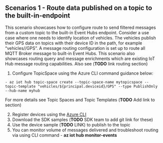 ## Scenarios 1 - Route data published on a topic to the built-in-endpoint

This scenario showcases how to configure route to send filtered messages from a custom topic to the built-in Event Hubs endpoint. Consider a use case where one needs to identify location of vehicles. The vehicles publish their GPS data on topics with their device ID in the path, for example “vehicles/<VIN>/GPS”. A message routing configuration is set up to route all MQTT Broker message to built-in Event Hubs. This scenario also showcases routing query and message enrichments which are existing IoT Hub message routing capabilities. Also see (**TODO** link routing section)


1. Configure TopicSpace using the Azure CLI command guidance below: 
  ```azurecli
 - az iot hub topic-space create --topic-space-name mytopicspace --topic-template "vehicles/${principal.deviceid}/GPS" --type PublishOnly --hub-name myhub 
  ```
  For more details see Topic Spaces and Topic Templates (**TODO** Add link to section)
  
2. Register devices using the [Azure CLI](https://docs.microsoft.com/cli/azure/iot/hub/device-identity?view=azure-cli-latest#az_iot_hub_device_identity_create) 
3. Download the SDK samples (**TODO** SDK team to add git link for these)
4. Use the device sample (**TODO** LINK) to publish to the topic 
5. You can monitor volume of messages delivered and troubleshoot routing via using CLI command - **az iot hub monitor-events**

 
